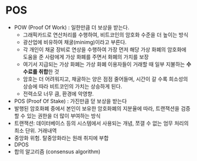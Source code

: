 # POS

* POW (Proof Of Work) : 일한만큼 더 보상을 받는다.
  * 그래픽카드로 연산처리를 수행하여, 비트코인의 암호화 수준을 더 높이는 방식
  * 광산업에 비유하여 채굴(minimg)이라고 부른다.
  * 각 개인이 채굴 장비로 연상을 수행하여 가장 먼저 해당 가상 화폐의 암호화에 도움을 준 사람에게 가상 화폐를 주면서 화폐의 가치를 보장
  *  여기서 지급되는 가상 화폐는 가상 화폐 이용자들이 거래할 때 일부 지불하는 **수수료를 취합**한 것
  *  암호는 더 어려워지고, 채굴하는 양은 점점 줄어들며, 시간이 갈 수록 희소성의 상승에 따라 비트코인의 가치는 상승하게 된다.
  *  전력소모 너무 큼, 환경에 악영향.
 * POS (Proof Of Stake) : 가진만큼 덛 보상을 받는다
  * 발행된 암호화폐 중에서 본인이 보유한 암호화폐의 지분율에 따라, 트랜잭션을 검증할 수 있는 권한을 더 많이 부여하는 방식
  * 트랜잭션: 데이터베이스 등의 시스템에서 사용되는 개념, 쪼갤 수 없는 엄무 처리의 최소 단위. 거래내역 
  * 중앙화 위험. 탈중앙화라는 원래 취지에 부합
 * DPOS
* 합의 알고리즘 (consensus algorithm)
